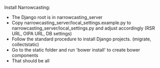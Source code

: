 Install Narrowcasting:
 - The Django root is in narrowcasting_server
 - Copy narrowcasting_server/local_settings.example.py to narrowcasting_server/local_settings.py and adjust accordingly (RSR URL, OIPA URL, DB settings)
 - Follow the standard procedure to install Django projects. (migrate, collectstatic)
 - Go to the static folder and run 'bower install' to create bower components
 - That should be all 
